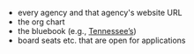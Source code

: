 * every agency and that agency's website URL
* the org chart
* the bluebook (e.g., [Tennessee’s](http://en.wikipedia.org/wiki/Tennessee_Blue_Book))
* board seats etc. that are open for applications
